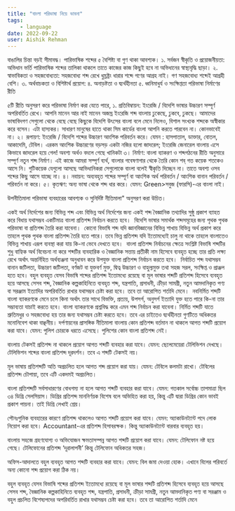 ```yaml
---
title: "বাংলা পরিভাষা নিয়ে ভাবনা"
tags:
    - language
date: 2022-09-22
user: Aishik Rehman
---
```


বাঙালির চিন্তা বড়ই সীমাবদ্ধ। পারিভাষিক শব্দের ৫ বৈশিষ্ট্য বা গুণ থাকা আবশ্যক।
১. সর্বজন স্বীকৃতি ও প্রয়োজনীয়তা: অভিধান ভর্তি পারিভাষিক শব্দের তালিকা থাকলে তাতে কাজের কাজ কিছুই হবে না অভিধানের স্বাস্থ্যবৃদ্ধি ছাড়া। 
২. স্বাভাবিকতা ও সহজবোধ্যতা: সহজবোধ্য শব্দ রেখে ধুম্রষ্ট্রং ধারার শব্দে গণের আগ্রহ নাই। গণ সহজবোধ্য শব্দেই আগ্রহী বেশি। 
৩. অর্থবাচকতা ও বিশিষ্টার্থ প্রয়োগ:
৪. অনাড়ষ্টতা ও দ্ব্যর্থহীনতা
৫. ধ্বনিমাধুর্য ও সংক্ষিপ্ততা
পরিভাষা নির্মাণের রীতি

৫টি রীতি অনুসরণ করে পরিভাষা নির্মাণ করা যেতে পারে,
১. প্রতিবিম্বায়ন: ইংরেজি / বিদেশি ভাষার উচ্চারণ সম্পূর্ণ অপরিবর্তিত রেখে। আপনি মানেন আর নাই মানেন অজস্র ইংরেজি শব্দ বাংলায় ঢুকেছে, ঢুকবে, ঢুকছে। আমাদের ভাষাবিদগণ সেগুলো থেকে বেছে বেছে কিছুকে বিদেশি উৎসের বাংলা বলে মেনে নিলেও, বিশাল সংখ্যক শব্দকে অস্বীকার করে বসেন। এটা হাস্যকর। সাধারণ মানুষের হাতে থাকা সিম কার্ডের বাংলা আপনি করতে পারবেন না। কোনভাবেই না।
২। রূপায়ণ: ইংরেজি / বিদেশি শব্দের উচ্চারণ আংশিক পরিবর্তন করে। যেমন : হাসপাতাল, ডাক্তার, বোতল, আকাদেমি, টেবিল। এরকম আংশিক উচ্চারণের বড়সড় একটা নজির হলো জাদরেল; ইংরেজি জেনারেল বাংলায় এসে কিভাবে জাদরেল হয়ে গেল! অবশ্য অর্থও বদলে গেছে খানিকটা
৩। নির্মাণ: বাংলা ব্যাকরণ ও শব্দগঠনের রীতি অনুসারে সম্পূর্ণ নতুন শব্দ নির্মাণ। এই কাজে আমরা সম্পূর্ণ ব্যর্থ, বাংলার গবেষণাগার থেকে তৈরি কোন শব্ গত কয়েক শতকেও আসে নি। গুটিকয়েক যেগুলো আসছে আভিধানিকরা সেগুলোকে বাংলা বলেই স্বীকৃতি দিচ্ছেন না। তাতে অবশ্য ওসব শব্দের কিছু আসে যাচ্ছে না। 
৪। নবায়ন: অব্যবহৃত শব্দের সম্পূর্ণ বা আংশিক অর্থ পরিবর্তন / আংশিক বানান পরিবর্তন / পরিবর্তন না করে।
৫। কৃতঋণ: অন্য ভাষা থেকে শব্দ ধার করে। যেমন: Green>সবুজ (ফারসি)-এর বাংলা নাই।

উপনীতিমালা
পরিভাষা ব্যবহারের আবশ্যক ও সুনির্দিষ্ট নীতিমালা" অনুসরণ করা উচিত। ‌

একই অর্থ নির্দেশের জন্য বিভিন্ন শব্দ এবং বিভিন্ন অর্থ নির্দেশের জন্য একই শব্দ বৈজ্ঞানিক তথ্যাদির সুষ্ঠু প্রকাশ ব্যাহত করে বিধায় যথাসম্ভব একটিমাত্র বাংলা প্রতিশব্দ নির্বাচন করতে হবে।
‌ বিদেশি ভাষার সমার্থক শব্দসমূহের জন্য পৃথক পৃথক পরিভাষা বা প্রতিশব্দ তৈরি করা যাবেনা।
‌ কোনো বিভাষি শব্দ যদি জ্ঞানবিজ্ঞানের বিভিন্ন শাখায় বিভিন্ন অর্থ প্রকাশ করে তাহলে পৃথক পৃথক বাংলা প্রতিশব্দ তৈরি হতে পারে। তবে ভিন্ন প্রতিশব্দ যদি ইতোমধ্যেই চালু না থাকে তাহলে বাংলাতেও বিভিন্ন শাখায় এরূপ ব্যবস্থা করা যায় কি-না ভেবে দেখতে হবে।
‌ বাংলা প্রতিশব্দ নির্বাচনের ক্ষেত্রে সংশ্লিষ্ট বিভাষি শব্দটির শুধু বাহ্যিক অর্থ বিবেচনা না করে শব্দটির ব্যবহারিক ও বৈজ্ঞানিক সত্তায় প্রতীকী নাম হিসেবে ব্যবহৃত হচ্ছে তার প্রতি লক্ষ্য রেখে অর্থাৎ অন্তর্নিহিত অর্থব্যঞ্জনা অনুধাবন করে উপযুক্ত বাংলা প্রতিশব্দ নির্বাচন করতে হবে।
‌ নির্বাচিত শব্দ যথাসম্ভব বানান জটিলতা, উচ্চারণ জটিলতা, বর্ণজট বা যুক্তবর্ণ মুক্ত, দ্বিত্ব উচ্চারণ ও বাহুল্যমুক্ত তথা সহজ সরল, সংক্ষিপ্ত ও প্রাঞ্জল হতে হবে।
বহুল ব্যবহৃত যেসব বিভাষি শব্দের প্রতিশব্দ ইতোমধ্যে রয়েছে বা মূল ভাষার শব্দটি প্রতিশব্দ হিসেবে ব্যবহৃত হয়ে আসছে সেসব শব্দ, বৈজ্ঞানিক কল্পকাহিনিতে ব্যবহৃত শব্দ, যন্ত্রপাতি, প্রসাধনী, ক্রীড়া সামগ্রী, নতুন আমদানিকৃত পণ্য বা সরঞ্জাম ইত্যাদির অপরিবর্তিত রাখার যথাসম্ভব চেষ্টা করা হবে। তবে তা আরোপিত শর্তাদি মেনে।
‌ নবনির্মিত শব্দটি বাংলা ব্যাকরণকে মেনে চলে কিনা অর্থাৎ তার সাথে বিভক্তি, প্রত্যয়, উপসর্গ, অনুসর্গ ইত্যাদি যুক্ত হতে পারে কি-না তার সম্ভাব্যতা যাচাই করতে হবে।
বাংলা ব্যাকরণকে প্রশ্নবিদ্ধ করে এমন শব্দ নির্বাচন করা যাবেনা।
‌নির্মিত শব্দটি যাতে শ্রুতিমধুর ও সহজবোধ্য হয় তার জন্য যথাসম্ভব চেষ্টা করতে হবে। তবে এর চাইতেও দ্ব্যর্থহীনতা গুণটিতে অধিকতর মনোনিবেশ থাকা বাঞ্ছনীয়।
দর্পণায়নের প্রাসঙ্গিক নীতিমালা
বাংলায় কোন প্রতিশব্দ বর্তমান না থাকলে আগত শব্দটি প্রয়োগ করা যাবে।
যেমন: পুলিশ চোরকে ধরতে এসেছে। পুলিশের কোন বাংলা প্রতিশব্দ নেই।

বাংলায় টেকসই প্রতিশব্দ না থাকলে প্রয়োগ আগত শব্দটি ব্যবহার করা যাবে।
যেমন: ছেলেমেয়েরা টেলিভিশন দেখছে। টেলিভিশন শব্দের বাংলা প্রতিশব্দ দূরদর্শন। তবে এ শব্দটি টেকসই নয়।

মূল ভাষায় প্রতিশব্দটি অতি অপ্রচলিত হলে আগত শব্দ প্রয়োগ করা যায়।
যেমন: টেবিলে কলমটা রাখো। টেবিলের প্রতিশব্দ চৌপায়া, তবে এটি একদমই অপ্রচলিত।

বাংলা প্রতিশব্দটি সর্বসাধারণের বোধগম্য না হলে আগত শব্দটি ব্যবহার করা যাবে। যেমন:
গতকাল সর্বোচ্চ তাপমাত্রা ছিল ৩৪ ডিগ্রি সেলসিয়াস। ডিগ্রির প্রতিশব্দ মাননির্ণয়ক বিশেষ বলে অভিহিত করা হয়, কিন্তু এটি দ্বারা ডিগ্রির কোন ভাবই প্রকাশ পায়না। তাই ডিগ্রি লেখাই শ্রেয়।

পৌনঃপুনিক ব্যবহারের কারণে প্রতিশব্দ থাকলেও আগত শব্দটি প্রয়োগ করা যাবে।
যেমন: অ্যাকাউনট্যান্ট পদে লোক নিয়োগ করা হবে। Accountant-এর প্রতিশব্দ হিসাবরক্ষক। কিন্তু অ্যাকাউনট্যান্ট বারবার ব্যবহৃত হয়।

বাংলায় সহজে গ্রহণযোগ্য ও অভিযোজন ক্ষমতাসম্পন্ন আগত শব্দটি প্রয়োগ করা যাবে।
যেমন: টেলিফোন নষ্ট হয়ে গেছে। টেলিফোনের প্রতিশব্দ ‘দূরালাপনী’ কিন্তু টেলিফোন অধিকতর সহজ।

অফিস-আদালতে বহুল ব্যবহৃত আগত শব্দটি ব্যবহার করা যাবে।
যেমন: বিল জমা দেওয়া হোক। এখানে বিলের পরিবর্তে অন্য কোনো শব্দ প্রয়োগ করা ঠিক নয়।

বহুল ব্যবহৃত যেসব বিভাষি শব্দের প্রতিশব্দ ইতোমধ্যে রয়েছে বা মূল ভাষার শব্দটি প্রতিশব্দ হিসেবে ব্যবহৃত হয়ে আসছে সেসব শব্দ, বৈজ্ঞানিক কল্পকাহিনিতে ব্যবহৃত শব্দ, যন্ত্রপাতি, প্রসাধনী, ক্রীড়া সামগ্রী, নতুন আমদানিকৃত পণ্য বা সরঞ্জাম ও বহুল প্রচলিত বিশেষ্যপদের অপরিবর্তিত রাখার যথাসম্ভব চেষ্টা করা হবে। তবে তা আরোপিত শর্তাদি মেনে
